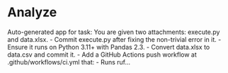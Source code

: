 # Analyze
Auto-generated app for task: You are given two attachments: execute.py and data.xlsx.  - Commit execute.py after fixing the non-trivial error in it. - Ensure it runs on Python 3.11+ with Pandas 2.3. - Convert data.xlsx to data.csv and commit it. - Add a GitHub Actions push workflow at .github/workflows/ci.yml that:   - Runs ruf...
